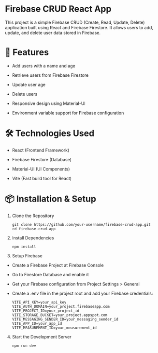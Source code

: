# Firebase CRUD React App

This project is a simple Firebase CRUD (Create, Read, Update, Delete) application built using React and Firebase Firestore. It allows users to add, update, and delete user data stored in Firebase.

# 🚀 Features

* Add users with a name and age

* Retrieve users from Firebase Firestore

* Update user age

* Delete users

* Responsive design using Material-UI

* Environment variable support for Firebase configuration

# 🛠️ Technologies Used

* React (Frontend Framework)

* Firebase Firestore (Database)

* Material-UI (UI Components)

* Vite (Fast build tool for React)

# 📦 Installation & Setup

 1. Clone the Repository
     
        git clone https://github.com/your-username/firebase-crud-app.git
        cd firebase-crud-app
 
 2. Install Dependencies

        npm install
  
  3. Setup Firebase
   * Create a Firebase Project at Firebase Console

   * Go to Firestore Database and enable it

   * Get your Firebase configuration from Project Settings > General

   * Create a .env file in the project root and add your Firebase credentials:

         VITE_API_KEY=your_api_key
         VITE_AUTH_DOMAIN=your_project.firebaseapp.com
         VITE_PROJECT_ID=your_project_id
         VITE_STORAGE_BUCKET=your_project.appspot.com
         VITE_MESSAGING_SENDER_ID=your_messaging_sender_id
         VITE_APP_ID=your_app_id
         VITE_MEASUREMENT_ID=your_measurement_id

4. Start the Development Server

       npm run dev
